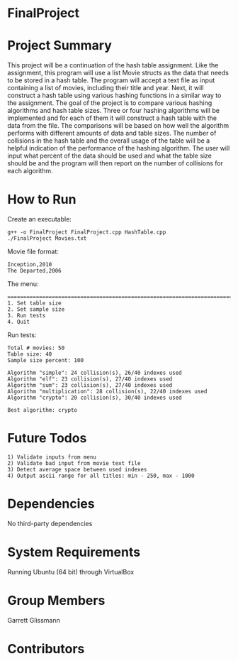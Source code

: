 # FinalProject

# Project Summary
This project will be a continuation of the hash table assignment. Like the assignment, this program will use a list Movie structs as the data that needs to be stored in a hash table. The program will accept a text file as input containing a list of movies, including their title and year. Next, it will construct a hash table using various hashing functions in a similar way to the assignment. The goal of the project is to compare various hashing algorithms and hash table sizes. Three or four hashing algorithms will be implemented and for each of them it will construct a hash table with the data from the file. The comparisons will be based on how well the algorithm performs with different amounts of data and table sizes. The number of collisions in the hash table and the overall usage of the table will be a helpful indication of the performance of the hashing algorithm. The user will input what percent of the data should be used and what the table size should be and the program will then report on the number of collisions for each algorithm.

# How to Run
Create an executable:

    g++ -o FinalProject FinalProject.cpp HashTable.cpp
    ./FinalProject Movies.txt

Movie file format:

    Inception,2010
    The Departed,2006

The menu:

    =======================================================================
    1. Set table size
    2. Set sample size
    3. Run tests
    4. Quit

Run tests:

	Total # movies: 50
	Table size: 40
	Sample size percent: 100

	Algorithm "simple": 24 collision(s), 26/40 indexes used
	Algorithm "elf": 23 collision(s), 27/40 indexes used
	Algorithm "sum": 23 collision(s), 27/40 indexes used
	Algorithm "multiplication": 28 collision(s), 22/40 indexes used
	Algorithm "crypto": 20 collision(s), 30/40 indexes used

	Best algorithm: crypto

    
# Future Todos

    1) Validate inputs from menu
    2) Validate bad input from movie text file
    3) Detect average space between used indexes
    4) Output ascii range for all titles: min - 250, max - 1000

# Dependencies
No third-party dependencies

# System Requirements
Running Ubuntu (64 bit) through VirtualBox

# Group Members
Garrett Glissmann
    
# Contributors
